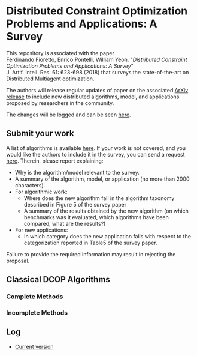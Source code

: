 # Distributed Constraint Optimization Problems and Applications: A Survey

This repository is associated with the paper  
  Ferdinando Fioretto, Enrico Pontelli, William Yeoh. 
  "_Distributed Constraint Optimization Problems and Applications: A Survey_"  
  J. Artif. Intell. Res. 61: 623-698 (2018) 
that surveys the state-of-the-art on Distributed Multiagent optimization. 

The authors will release regular updates of paper on the associated [ArXiv release](https://arxiv.org/abs/1602.06347) 
to include new distributed algorithms, model, and applications proposed by researchers in the community. 

The changes will be logged and can be seen [here](#log).

## Submit your work

A list of algorithms is available [here](#algorighms). 
If your work is not covered, and you would like the authors to include it in the survey, 
you can send a request [here](https://forms.gle/neSjptZocJT3VVzf9).
Therein, please report explaining:
- Why is the algorithm/model relevant to the survey.
- A summary of the algorithm, model, or application (no more than 2000 characters).
- For algorithmic work: 
  + Where does the new algorithm fall in the algorithm taxonomy described in Figure 5 of the survey paper
  + A summary of the results obtained by the new algorithm (on which benchmarks was it evaluated, 
  which algorithms have been compared, what are the results?)
- For new applications: 
  + In which category does the new application falls with respect to the categorization 
  reported in Table5 of the survey paper.

Failure to provide the required information may result in rejecting the proposal. 

<a name="algorithms">
  
## Classical DCOP Algorithms 

### Complete Methods 

### Incomplete Methods


<a name="log">
  
## Log
- [Current version]()
